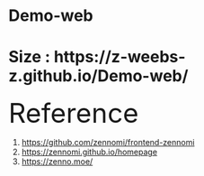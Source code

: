 # Demo-web

<h1> Size : https://z-weebs-z.github.io/Demo-web/ </h1>

<font size=30> Reference </font>
1. https://github.com/zennomi/frontend-zennomi
2. https://zennomi.github.io/homepage
3. https://zenno.moe/
